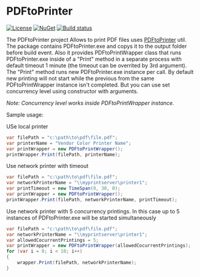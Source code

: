 # PDFtoPrinter

[![License](https://img.shields.io/badge/license-MIT-blue.svg)](https://github.com/DarqueWarrior/generator-team/blob/master/LICENSE)
[![NuGet](https://img.shields.io/nuget/dt/PDFtoPrinter.svg)](https://www.nuget.org/packages/PDFtoPrinter/)
[![Build status](https://vishnevsky.visualstudio.com/PDFtoPrinter/_apis/build/status/PDFtoPrinter%20Build)](https://vishnevsky.visualstudio.com/PDFtoPrinter/_build/latest?definitionId=1)

The PDFtoPrinter project Allows to print PDF files uses [PDFtoPrinter](http://www.columbia.edu/~em36/pdftoprinter.html) util. The package contains PDFtoPrinter.exe and copys it to the output folder before build event. Also it provides PDFtoPrintWrapper class that runs PDFtoPrinter.exe inside of a "Print" method in a separate process with default timeout 1 minute (the timeout can be overrited by 3rd argument). The "Print" method runs new PDFtoPrinter.exe instance per call. By default new printing will not start while the previous from the same PDFtoPrintWrapper instance isn't completed. But you can use set concurrency level using constructor with arguments. 

*Note: Concurrency level works inside PDFtoPrintWrapper instance.*

Sample usage:

USe local printer
```C#
var filePath = "c:\path\to\pdf\file.pdf";
var printerName = "Vendor Color Printer Name";
var printWrapper = new PDFtoPrintWrapper();
printWrapper.Print(filePath, printerName);
```

Use network printer with timeout
```C#
var filePath = "c:\path\to\pdf\file.pdf";
var networkPrinterName = "\\myprintserver\printer1";
var printTimeout = new TimeSpan(0, 30, 0);
var printWrapper = new PDFtoPrintWrapper();
printWrapper.Print(filePath, networkPrinterName, printTimeout);
```

Use network printer with 5 concurrency printings. In this case up to 5 instances of PDFtoPrinter.exe will be started simultaneously
```C#
var filePath = "c:\path\to\pdf\file.pdf";
var networkPrinterName = "\\myprintserver\printer1";
var allowedCocurrentPrintings = 5;
var printWrapper = new PDFtoPrintWrapper(allowedCocurrentPrintings);
for (var i = 0; i < 10; i++)
{
    wrapper.Print(filePath, networkPrinterName);
}
```